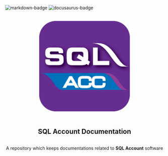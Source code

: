 ![markdown-badge][markdown-badge] ![docusaurus-badge][docusaurus-badge]

[markdown-badge]: https://img.shields.io/badge/Markdown-blue
[docusaurus-badge]: https://img.shields.io/badge/Docusaurus-3.1.0-green

<div align="center">
    <article style="display: flex; flex-direction: column; align-items: center; justify-content: center;">
        <p align="center"><img width="300" src="/static/img/logo.png" /></p>
        <h1 style="width: 100%; text-align: center;">SQL Account Documentation</h1>
        <p>
            A repository which keeps documentations related to <text style="font-weight: bold">SQL Account</text> software
        </p>
    </article>
</div>
